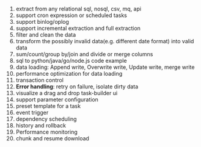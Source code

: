 1. extract from any relational sql, nosql, csv, mq, api
2. support cron expression or scheduled tasks
3. support binlog/oplog
4. support incremental extraction and full extraction
5. filter and clean the data
6. transform the possibly invalid data(e.g. different date format) into valid data 
7. sum/count/group by/join and divide or merge columns
8. sql to python/java/go/node.js code example
9. data loading: Append write, Overwrite write, Update write, merge write
10. performance optimization for data loading
11. transaction control
12. **Error handling**: retry on failure, isolate dirty data
13. visualize a drag and drop task-builder ui
14. support parameter configuration
15. preset template for a task
16. event trigger
17. dependency scheduling
18. history and rollback
19. Performance monitoring
20. chunk and resume download